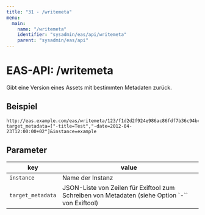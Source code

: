 ```yaml
---
title: "31 - /writemeta"
menu:
  main:
    name: "/writemeta"
    identifier: "sysadmin/eas/api/writemeta"
    parent: "sysadmin/eas/api"
---
```

#  EAS-API: /writemeta

Gibt eine Version eines Assets mit bestimmten Metadaten zurück.

##  Beispiel

```url
http://eas.example.com/eas/writemeta/123/f1d2d2f924e986ac86fdf7b36c94bcdf32beec15?target_metadata=["-title=Test","-date=2012-04-23T12:00:00+02"]&instance=example
```


##  Parameter


|key|value|
|---|---|
|`instance`          |Name der Instanz|
|`target_metadata`   |JSON-Liste von Zeilen für Exiftool zum Schreiben von Metadaten (siehe Option `-`` von Exiftool)|



